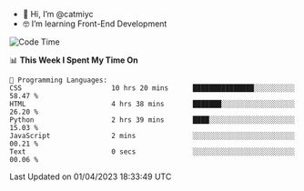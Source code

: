 - 👋 Hi, I’m @catmiyc
- 🤓 I’m learning Front-End Development

<!---
catmiyc/catmiyc is a ✨ special ✨ repository because its `README.md` (this file) appears on your GitHub profile.
You can click the Preview link to take a look at your changes.
--->


<!--START_SECTION:waka-->
![Code Time](http://img.shields.io/badge/Code%20Time-105%20hrs%2057%20mins-blue)

📊 **This Week I Spent My Time On** 

```text
💬 Programming Languages: 
CSS                      10 hrs 20 mins      ███████████████░░░░░░░░░░   58.47 % 
HTML                     4 hrs 38 mins       ███████░░░░░░░░░░░░░░░░░░   26.20 % 
Python                   2 hrs 39 mins       ████░░░░░░░░░░░░░░░░░░░░░   15.03 % 
JavaScript               2 mins              ░░░░░░░░░░░░░░░░░░░░░░░░░   00.21 % 
Text                     0 secs              ░░░░░░░░░░░░░░░░░░░░░░░░░   00.06 % 
```


 Last Updated on 01/04/2023 18:33:49 UTC
<!--END_SECTION:waka-->

